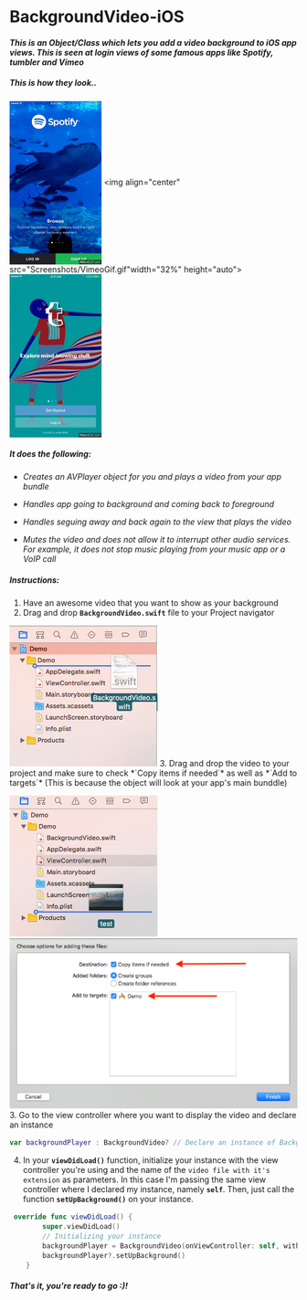 # BackgroundVideo-iOS
#### *This is an Object/Class which lets you add a video background to iOS app views. This is seen at login views of some famous apps like Spotify, tumbler and Vimeo*

##### This is how they look.. 

<img align="center" src="Screenshots/SpotifyGif.gif" width="32%" height="auto"> <img  align="center" src="Screenshots/VimeoGif.gif"width="32%" height="auto"> <img  align="center" src="Screenshots/TumblerGif.gif" width="32%" height="auto">

##### It does the following: 
* *Creates an AVPlayer object for you and plays a video from your app bundle*

* *Handles app going to background and coming back to foreground*

* *Handles seguing away and back again to the view that plays the video*

* *Mutes the video and does not allow it to interrupt other audio services. For example, it does not stop music playing from your music app or a VoIP call*

##### Instructions:
1. Have an awesome video that you want to show as your background 
2. Drag and drop **`BackgroundVideo.swift`** file to your Project navigator

<img src="Screenshots/dragdrop1.png">  
3. Drag and drop the video to your project and make sure to check *`Copy items if needed`* as well as *`Add to targets`* (This is because the object will look at your app's main bunddle)

<img src="Screenshots/dragdrop2.png"> <img src="Screenshots/instruction.png">  
3. Go to the view controller where you want to display the video and declare an instance
```swift
var backgroundPlayer : BackgroundVideo? // Declare an instance of BackgroundVideo called backgroundPlayer
```
4. In your **`viewDidLoad()`** function, initialize your instance with the view controller you're using and the name of the `video file with it's extension` as parameters. In this case I'm passing the same view controller where I declared my instance, namely **`self`**. Then, just call the function **`setUpBackground()`** on your instance. 
```swift
 override func viewDidLoad() {
        super.viewDidLoad()
        // Initializing your instance 
        backgroundPlayer = BackgroundVideo(onViewController: self, withVideoURL: "test.mp4") // Passing self and video name with extension
        backgroundPlayer?.setUpBackground() 
    }

```
##### That's it, you're ready to go :)!
